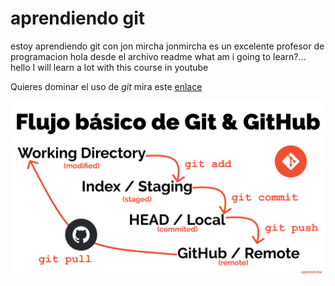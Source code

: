 # aprendiendo git

estoy aprendiendo git con jon mircha
jonmircha es un excelente profesor de programacion
hola desde el archivo readme
what am i going to learn?...
hello I will learn a lot with this course in youtube

Quieres dominar el uso de _git_ mira este [enlace](https://jonmircha.com/git)

![flujo de Git](git-flow.png)